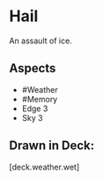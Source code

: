 # Hail
An assault of ice.
## Aspects
- #Weather
- #Memory
- Edge 3
- Sky 3
## Drawn in Deck:
[deck.weather.wet]
